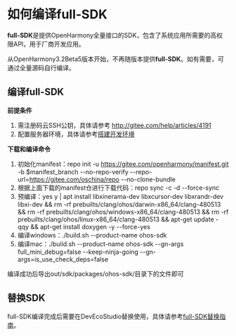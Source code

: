 # 如何编译full-SDK

**full-SDK**是提供OpenHarmony全量接口的SDK，包含了系统应用所需要的高权限API，用于厂商开发应用。

从OpenHarmony3.2Beta5版本开始，不再随版本提供**full-SDK**。如有需要，可通过全量源码自行编译。

## 编译full-SDK

**前提条件**

1. 需注册码云SSH公钥，具体请参考 http://gitee.com/help/articles/4191
2. 配置服务器环境，具体请参考[搭建开发环境](../../device-dev/quick-start/quickstart-ide-env-ubuntu.md)

**下载和编译命令**

1. 初始化manifest：repo init -u https://gitee.com/openharmony/manifest.git -b $manifest_branch --no-repo-verify --repo-url=https://gitee.com/oschina/repo --no-clone-bundle 
2. 根据上面下载的manifest仓进行下载代码：repo sync -c -d --force-sync
3. 预编译：yes y | apt install libxinerama-dev libxcursor-dev libxrandr-dev libxi-dev && rm -rf prebuilts/clang/ohos/darwin-x86_64/clang-480513 && rm -rf prebuilts/clang/ohos/windows-x86_64/clang-480513 && rm -rf prebuilts/clang/ohos/linux-x86_64/clang-480513 && apt-get update -qqy && apt-get install doxygen -y --force-yes
4. 编译windows：./build.sh --product-name ohos-sdk
5. 编译mac：./build.sh --product-name ohos-sdk --gn-args full_mini_debug=false --keep-ninja-going --gn-args=is_use_check_deps=false

编译成功后导出out/sdk/packages/ohos-sdk/目录下的文件即可

## 替换SDK

full-SDK编译完成后需要在DevEcoStudio替换使用，具体请参考[full-SDK替换指南](full-sdk-switch-guide.md)。
